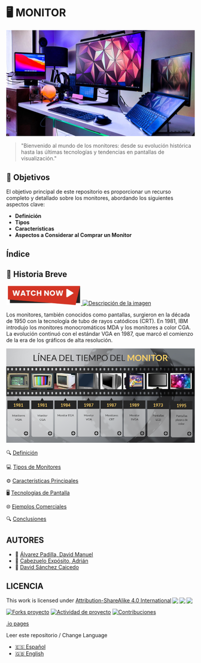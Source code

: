 # 🖥️ **MONITOR**
![portada](img/img1.jpg)

> "Bienvenido al mundo de los monitores: desde su evolución histórica hasta las últimas tecnologías y tendencias en pantallas de visualización."

## 🎯 Objetivos

El objetivo principal de este repositorio es proporcionar un recurso completo y detallado sobre los monitores, abordando los siguientes aspectos clave:
- **Definición**
- **Tipos**
- **Características** 
- **Aspectos a Considerar al Comprar un Monitor**

## Índice

## 📜  **Historia Breve**


<a href="https://www.youtube.com/watch?v=Q9y6BLIjXWo" target="_blank">
  <img src="img/watchnow.png" alt="Video Aquí" width="200px">
</a>
<a href="google.es" target="_blank">
    <img src="ruta/a/la/imagen.jpg" alt="Descripción de la imagen">
</a>




Los monitores, también conocidos como pantallas, surgieron en la década de 1950 con la tecnología de tubo de rayos catódicos (CRT). En 1981, IBM introdujo los monitores monocromáticos MDA y los monitores a color CGA. La evolución continuó con el estándar VGA en 1987, que marcó el comienzo de la era de los gráficos de alta resolución.

![historia](img/historia.png)



🔍 [Definición](#definición)

💻 [Tipos de Monitores](#tipos-de-monitores)

⚙️ [Características Principales](#características-principales)

🖥️ [Tecnologías de Pantalla](#tecnologías-de-pantalla)

🌐 [Ejemplos Comerciales](ejemploscomerciales.md)

🔍 [Conclusiones](conclusiones.md)


 
## AUTORES

* :pushpin: [Álvarez Padilla, David Manuel](https://github.com/DavidPadilla24)
* :pushpin: [Cabezuelo Expósito, Adrián](https://github.com/AdrianCE94)
* :pushpin: [David Sánchez Caicedo](https://github.com/davidlinesc)


 ## LICENCIA

 <p xmlns:cc="http://creativecommons.org/ns#" >This work is licensed under <a href="http://creativecommons.org/licenses/by-sa/4.0/?ref=chooser-v1" target="_blank" rel="license noopener noreferrer" style="display:inline-block;">Attribution-ShareAlike 4.0 International<img style="height:22px!important;margin-left:3px;vertical-align:text-bottom;" src="https://mirrors.creativecommons.org/presskit/icons/cc.svg?ref=chooser-v1"><img style="height:22px!important;margin-left:3px;vertical-align:text-bottom;" src="https://mirrors.creativecommons.org/presskit/icons/by.svg?ref=chooser-v1"><img style="height:22px!important;margin-left:3px;vertical-align:text-bottom;" src="https://mirrors.creativecommons.org/presskit/icons/sa.svg?ref=chooser-v1"></a></p> 

[![Forks proyecto](https://img.shields.io/badge/Forks-yellow)](https://github.com/AdrianCE94/informatica-ambiental/forks)
[![Actividad de proyecto](https://img.shields.io/badge/Actividad-red)](https://github.com/AdrianCE94/informatica-ambiental/activity)
[![Contribuciones](https://img.shields.io/badge/Contribuciones-green)](https://github.com/AdrianCE94/informatica-ambiental/graphs/contributors)

[.io pages](https://github.com/AdrianCE94/FHW-Monitor/deployments)
 
 Leer este repositorio / Change Language
- [🇪🇸 Español](README.md)
- [🇬🇧 English](README_EN.md)

